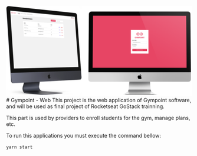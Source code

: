 <div style="text-align: center">
<img src="https://raw.githubusercontent.com/aganhara/gympoint-web/master/.github/Gympoint-web.png">
</div>
# Gympoint - Web
This project is the web application of Gympoint software, and will be used as final project of Rocketseat GoStack trainning.

This part is used by providers to enroll students for the gym, manage plans, etc.

To run this applications you must execute the command bellow:

```
yarn start
```
